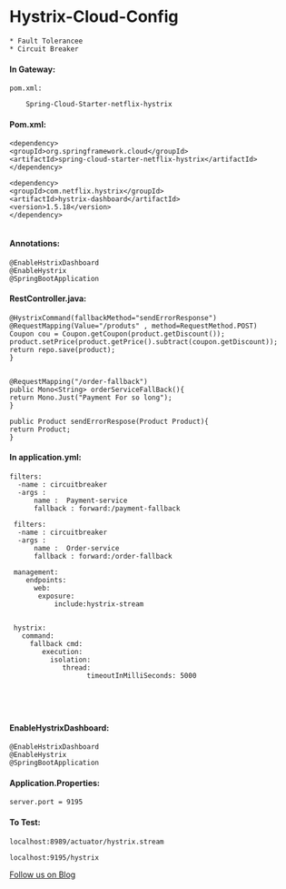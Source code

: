 # Hystrix-Cloud-Config


    * Fault Tolerancee
    * Circuit Breaker

#### In Gateway:

```
pom.xml:

    Spring-Cloud-Starter-netflix-hystrix

```

#### Pom.xml:

```
<dependency>
<groupId>org.springframework.cloud</groupId>
<artifactId>spring-cloud-starter-netflix-hystrix</artifactId>
</dependency>

<dependency>
<groupId>com.netflix.hystrix</groupId>
<artifactId>hystrix-dashboard</artifactId>
<version>1.5.18</version>
</dependency>
    
```

#### Annotations:

```
@EnableHstrixDashboard
@EnableHystrix
@SpringBootApplication
```

#### RestController.java:

```
@HystrixCommand(fallbackMethod="sendErrorResponse")
@RequestMapping(Value="/produts" , method=RequestMethod.POST)
Coupon cou = Coupon.getCoupon(product.getDiscount());
product.setPrice(product.getPrice().subtract(coupon.getDiscount));
return repo.save(product);
}


@RequestMapping("/order-fallback")
public Mono<String> orderServiceFallBack(){
return Mono.Just("Payment For so long");
}

public Product sendErrorRespose(Product Product){
return Product;
}
```

#### In application.yml:

```
filters:
  -name : circuitbreaker
  -args : 
      name :  Payment-service
      fallback : forward:/payment-fallback
 
 filters:
  -name : circuitbreaker
  -args : 
      name :  Order-service
      fallback : forward:/order-fallback
      
 management:
    endpoints:
      web:
       exposure:
           include:hystrix-stream
           
           
 hystrix:
   command:
     fallback cmd:
        execution:
          isolation:
             thread:
                   timeoutInMilliSeconds: 5000
             
      
  
  
```


#### EnableHystrixDashboard:

```
@EnableHstrixDashboard
@EnableHystrix
@SpringBootApplication
```   

#### Application.Properties:

```
server.port = 9195
```

#### To Test:

```
localhost:8989/actuator/hystrix.stream

localhost:9195/hystrix
```




<a href="http://starwalt.in/Blogs/index.html">Follow us on Blog</a>
